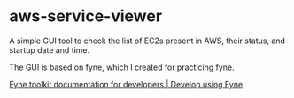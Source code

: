 # aws-service-viewer

A simple GUI tool to check the list of EC2s present in AWS, their status, and startup date and time.

The GUI is based on fyne, which I created for practicing fyne.

[Fyne toolkit documentation for developers | Develop using Fyne](https://developer.fyne.io/index.html)


